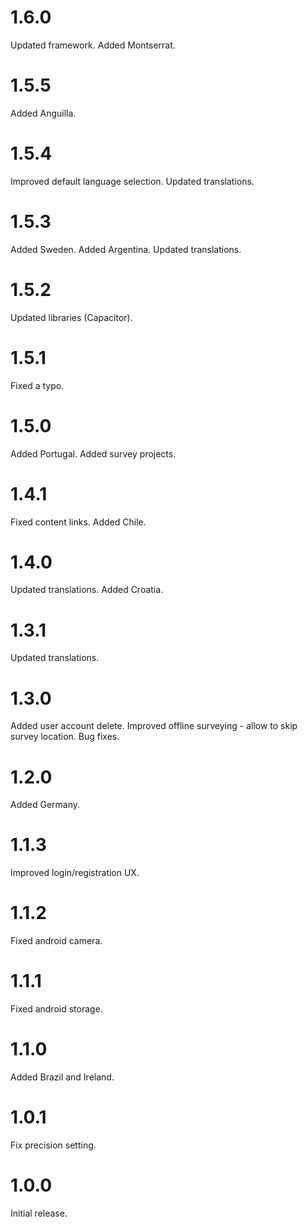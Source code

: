 # 1.6.0

Updated framework.
Added Montserrat.

# 1.5.5

Added Anguilla.

# 1.5.4

Improved default language selection.
Updated translations.

# 1.5.3

Added Sweden.
Added Argentina.
Updated translations.

# 1.5.2

Updated libraries (Capacitor).

# 1.5.1

Fixed a typo.

# 1.5.0

Added Portugal.
Added survey projects.

# 1.4.1

Fixed content links.
Added Chile.

# 1.4.0

Updated translations.
Added Croatia.

# 1.3.1

Updated translations.

# 1.3.0

Added user account delete.
Improved offline surveying - allow to skip survey location.
Bug fixes.

# 1.2.0

Added Germany.

# 1.1.3

Improved login/registration UX.

# 1.1.2

Fixed android camera.

# 1.1.1

Fixed android storage.

# 1.1.0

Added Brazil and Ireland.

# 1.0.1

Fix precision setting.

# 1.0.0

Initial release.
